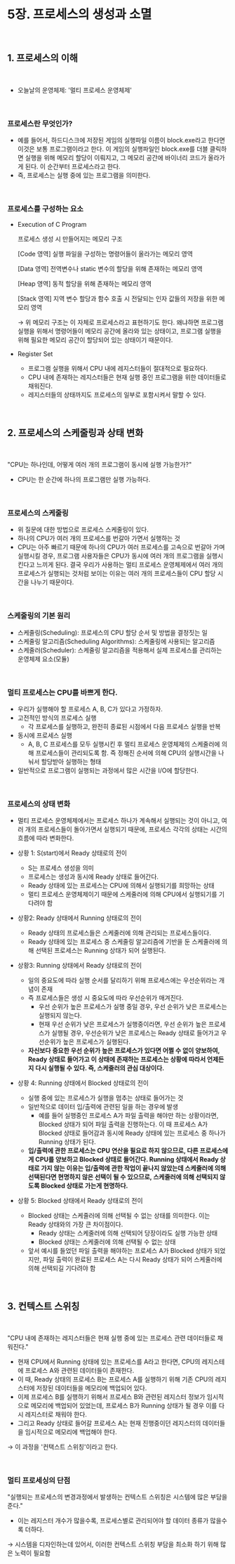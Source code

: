 # 5장. 프로세스의 생성과 소멸

<br/>

## 1. 프로세스의 이해

<br/>

- 오늘날의 운영체제: '멀티 프로세스 운영체제'

<br/>

### 프로세스란 무엇인가?

- 예를 들어서, 하드디스크에 저장된 게임의 실행파일 이름이 block.exe라고 한다면 이것은 보통 프로그램이라고 한다. 이 게임의 실행파일인 block.exe를 더블 클릭하면 실행을 위해 메모리 할당이 이뤄지고, 그 메모리 공간에 바이너리 코드가 올라가게 된다. 이 순간부터 프로세스라고 한다.
- 즉, 프로세스는 실행 중에 있는 프로그램을 의미한다.

<br/>

### 프로세스를 구성하는 요소

- Execution of C Program

    프로세스 생성 시 만들어지는 메모리 구조

    [Code 영역] 실행 파일을 구성하는 명령어들이 올라가는 메모리 영역

    [Data 영역] 전역변수나 static 변수의 할당을 위해 존재하는 메모리 영역

    [Heap 영역] 동적 할당을 위해 존재하는 메모리 영역

    [Stack 영역] 지역 변수 할당과 함수 호출 시 전달되는 인자 값들의 저장을 위한 메모리 영역

    → 위 메모리 구조는 이 자체로 프로세스라고 표현하기도 한다. 왜냐하면 프로그램 실행을 위해서 명령어들이 메모리 공간에 올라와 있는 상태이고, 프로그램 실행을 위해 필요한 메모리 공간이 할당되어 있는 상태이기 때문이다.

- Register Set
    - 프로그램 실행을 위해서 CPU 내에 레지스터들이 절대적으로 필요하다.
    - CPU 내에 존재하는 레지스터들은 현재 실행 중인 프로그램을 위한 데이터들로 채워진다.
    - 레지스터들의 상태까지도 프로세스의 일부로 포함시켜서 말할 수 있다.

<br/>

## 2. 프로세스의 스케줄링과 상태 변화

<br/>

"CPU는 하나인데, 어떻게 여러 개의 프로그램이 동시에 실행 가능한가?"

- CPU는 한 순간에 하나의 프로그램만 실행 가능하다.

<br/>

### 프로세스의 스케줄링

- 위 질문에 대한 방법으로 프로세스 스케줄링이 있다.
- 하나의 CPU가 여러 개의 프로세스를 번갈아 가면서 실행하는 것
- CPU는 아주 빠르기 때문에 하나의 CPU가 여러 프로세스를 고속으로 번갈아 가며 실행시킬 경우, 프로그램 사용자들은 CPU가 동시에 여러 개의 프로그램을 실행시킨다고 느끼게 된다. 결국 우리가 사용하는 멀티 프로세스 운영체제에서 여러 개의 프로세스가 실행되는 것처럼 보이는 이유는 여러 개의 프로세스들이 CPU 할당 시간을 나누기 때문이다.

<br/>

### 스케줄링의 기본 원리

- 스케줄링(Scheduling): 프로세스의 CPU 할당 순서 및 방법을 결정짓는 일
- 스케줄링 알고리즘(Scheduling Algorithms): 스케줄링에 사용되는 알고리즘
- 스케줄러(Scheduler): 스케줄링 알고리즘을 적용해서 실제 프로세스를 관리하는 운영체제 요소(모듈)

<br/>

### 멀티 프로세스는 CPU를 바쁘게 한다.

- 우리가 실행해야 할 프로세스 A, B, C가 있다고 가정하자.
- 고전적인 방식의 프로세스 실행
    - 각 프로세스를 실행하고, 완전히 종료된 시점에서 다음 프로세스 실행을 반복
- 동시에 프로세스 실행
    - A, B, C 프로세스를 모두 실행시킨 후 멀티 프로세스 운영체제의 스케줄러에 의해 프로세스들이 관리되도록 함. 즉 정해진 순서에 의해 CPU의 실행시간을 나눠서 할당받아 실행하는 형태
- 일반적으로 프로그램이 실행되는 과정에서 많은 시간을 I/O에 할당한다.

<br/>

### 프로세스의 상태 변화

- 멀티 프로세스 운영체제에서는 프로세스 하나가 계속해서 실행되는 것이 아니고, 여러 개의 프로세스들이 돌아가면서 실행되기 때문에, 프로세스 각각의 상태는 시간의 흐름에 따라 변화한다.

- 상황 1: S(start)에서 Ready 상태로의 전이
    - S는 프로세스 생성을 의미
    - 프로세스는 생성과 동시에 Ready 상태로 들어간다.
    - Ready 상태에 있는 프로세스는 CPU에 의해서 실행되기를 희망하는 상태
    - 멀티 프로세스 운영체제이기 때문에 스케줄러에 의해 CPU에서 실행되기를 기다려야 함
- 상황2: Ready 상태에서 Running 상태로의 전이
    - Ready 상태의 프로세스들은 스케줄러에 의해 관리되는 프로세스들이다.
    - Ready 상태에 있는 프로세스 중 스케줄링 알고리즘에 기반을 둔 스케줄러에 의해 선택된 프로세스는 Running 상태가 되어 실행된다.
- 상황3: Running 상태에서 Ready 상태로의 전이
    - 일의 중요도에 따라 실행 순서를 달리하기 위해 프로세스에는 우선순위라는 개념이 존재
    - 즉 프로세스들은 생성 시 중요도에 따라 우선순위가 매겨진다.
        - 우선 순위가 높은 프로세스가 실행 중일 경우, 우선 순위가 낮은 프로세스는 실행되지 않는다.
        - 현재 우선 순위가 낮은 프로세스가 실행중이라면, 우선 순위가 높은 프로세스가 실행될 경우, 우선순위가 낮은 프로세스는 Ready 상태로 들어가고 우선순위가 높은 프로세스가 실행된다.
    - **자신보다 중요한 우선 순위가 높은 프로세스가 있다면 어쩔 수 없이 양보하여, Ready 상태로 들어가고 이 상태에 존재하는 프로세스는 상황에 따라서 언제든지 다시 실행될 수 있다. 즉, 스케줄러의 관심 대상이다.**
- 상황 4: Running 상태에서 Blocked 상태로의 전이
    - 실행 중에 있는 프로세스가 실행을 멈추는 상태로 들어가는 것
    - 일반적으로 데이터 입/출력에 관련된 일을 하는 경우에 발생
        - 예를 들어 실행중인 프로세스 A가 파일 출력을 해야만 하는 상황이라면, Blocked 상태가 되어 파일 출력을 진행하는다. 이 때 프로세스 A가 Blocked 상태로 들어감과 동시에 Ready 상태에 있는 프로세스 중 하나가 Running 상태가 된다.
    - **입/출력에 관한 프로세스는 CPU 연산을 필요로 하지 않으므로, 다른 프로세스에게 CPU를 양보하고 Blocked 상태로 들어간다. Running 상태에서 Ready 상태로 가지 않는 이유는 입/출력에 관한 작업이 끝나지 않았는데 스케줄러에 의해 선택된다면 현명하지 않은 선택이 될 수 있으므로, 스케줄러에 의해 선택되지 않도록 Blocked 상태로 가는게 현명하다.**
- 상황 5: Blocked 상태에서 Ready 상태로의 전이
    - Blocked 상태는 스케줄러에 의해 선택될 수 없는 상태를 의미한다. 이는 Ready 상태와의 가장 큰 차이점이다.
        - Ready 상태는 스케줄러에 의해 선택되어 당장이라도 실행 가능한 상태
        - Blocked 상태는 스케줄러에 의해 선택될 수 없는 상태
    - 앞서 예시를 들었던 파일 출력을 해야하는 프로세스 A가 Blocked 상태가 되었지만, 파일 출력이 완료된 프로세스 A는 다시 Ready 상태가 되어 스케줄러에 의해 선택되길 기다려야 함

<br/>

## 3. 컨텍스트 스위칭

<br/>

"CPU 내에 존재하는 레지스터들은 현재 실행 중에 있는 프로세스 관련 데이터들로 채워진다."

- 현재 CPU에서 Running 상태에 있는 프로세스를 A라고 한다면, CPU의 레지스테에 프로세스 A와 관련된 데이터들이 존재한다.
- 이 때, Ready 상태의 프로세스 B는 프로세스 A를 실행하기 위해 기존 CPU의 레지스터에 저장된 데이터들을 메모리에 백업되어 있다.
- 이제 프로세스 B를 실행하기 위해서 프로세스 B와 관련된 레지스터 정보가 임시적으로 메모리에 백업되어 있었는데, 프로세스 B가 Running 상태가 될 경우 이를 다시 레지스터로 채워야 한다.
- 그리고 Ready 상태로 들어갈 프로세스 A는 현재 진행중이던 레지스터의 데이터들을 임시적으로 메모리에 백업해야 한다.

→ 이 과정을 '컨택스트 스위칭'이라고 한다.

<br/>

### 멀티 프로세싱의 단점

"실행되는 프로세스의 변경과정에서 발생하는 컨텍스트 스위칭은 시스템에 많은 부담을 준다."

- 이는 레지스터 개수가 많을수록, 프로세스별로 관리되어야 할 데이터 종류가 많을수록 더하다.

→ 시스템을 디자인하는데 있어서, 이러한 컨텍스트 스위칭 부담을 최소화 하기 위해 많은 노력이 필요함